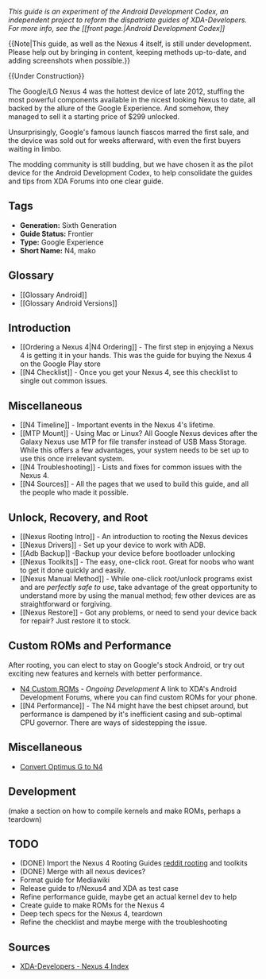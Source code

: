 *This guide is an experiment of the Android Development Codex, an independent project to reform the dispatriate guides of XDA-Developers. For more info, see the [[front page.|Android Development Codex]]*

{{Note|This guide, as well as the Nexus 4 itself, is still under development. Please help out by bringing in content, keeping methods up-to-date, and adding screenshots when possible.}}

{{Under Construction}}

The Google/LG Nexus 4 was the hottest device of late 2012, stuffing the most powerful components available in the nicest looking Nexus to date, all backed by the allure of the Google Experience. And somehow, they managed to sell it a starting price of $299 unlocked.

Unsurprisingly, Google's famous launch fiascos marred the first sale, and the device was sold out for weeks afterward, with even the first buyers waiting in limbo. 

The modding community is still budding, but we have chosen it as the pilot device for the Android Development Codex, to help consolidate the guides and tips from XDA Forums into one clear guide.

## Tags

* **Generation:** Sixth Generation
* **Guide Status:** Frontier
* **Type:** Google Experience
* **Short Name:** N4, mako

## Glossary

* [[Glossary Android]]
* [[Glossary Android Versions]]

## Introduction

* [[Ordering a Nexus 4|N4 Ordering]] - The first step in enjoying a Nexus 4 is getting it in your hands. This was the guide for buying the Nexus 4 on the Google Play store
* [[N4 Checklist]] - Once you get your Nexus 4, see this checklist to single out common issues.

## Miscellaneous

* [[N4 Timeline]] - Important events in the Nexus 4's lifetime.
* [[MTP Mount]] - Using Mac or Linux? All Google Nexus devices after the Galaxy Nexus use MTP for file transfer instead of USB Mass Storage. While this offers a few advantages, your system needs to be set up to use this once irrelevant system.
* [[N4 Troubleshooting]] - Lists and fixes for common issues with the Nexus 4.
* [[N4 Sources]] - All the pages that we used to build this guide, and all the people who made it possible.

## Unlock, Recovery, and Root

* [[Nexus Rooting Intro]] - An introduction to rooting the Nexus devices
* [[Nexus Drivers]] - Set up your device to work with ADB.
* [[Adb Backup]] -Backup your device before bootloader unlocking
* [[Nexus Toolkits]] - The easy, one-click root. Great for noobs who want to get it done quickly and easily.
* [[Nexus Manual Method]] - While one-click root/unlock programs exist and are *perfectly safe to use*, take advantage of the great opportunity to understand more by using the manual method; few other devices are as straightforward or forgiving.
* [[Nexus Restore]] - Got any problems, or need to send your device back for repair? Just restore it to stock.

## Custom ROMs and Performance

After rooting, you can elect to stay on Google's stock Android, or try out exciting new features and kernels with better performance.

* [N4 Custom ROMs](http://forum.xda-developers.com/forumdisplay.php?f=1911) - *Ongoing Development* A link to XDA's Android Development Forums, where you can find custom ROMs for your phone.
* [[N4 Performance]] - The N4 might have the best chipset around, but performance is dampened by it's inefficient casing and sub-optimal CPU governor. There are ways of sidestepping the issue.

## Miscellaneous

* [Convert Optimus G to N4](http://forum.xda-developers.com/showthread.php?t=2099784)

## Development

(make a section on how to compile kernels and make ROMs, perhaps a teardown)

## TODO

* (DONE) Import the Nexus 4 Rooting Guides [reddit rooting](http://www.reddit.com/r/nexus4/comments/14kghb/how_to_unlockroot_your_nexus_4_with_adb_a/) and toolkits
* (DONE) Merge with all nexus devices?
* Format guide for Mediawiki
* Release guide to r/Nexus4 and XDA as test case
* Refine performance guide, maybe get an actual kernel dev to help
* Create guide to make ROMs for the Nexus 4
* Deep tech specs for the Nexus 4, teardown
* Refine the checklist and maybe merge with the troubleshooting

## Sources

* [XDA-Developers - Nexus 4 Index](http://forum.xda-developers.com/showthread.php?t=1975842)